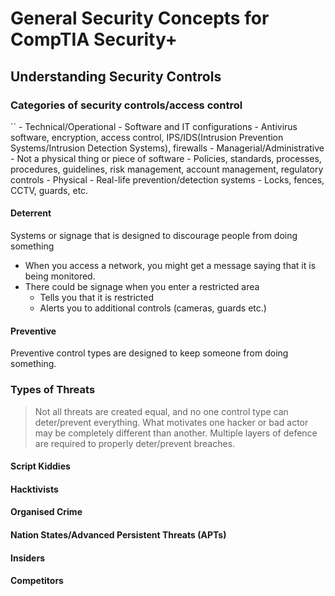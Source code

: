 # General Security Concepts for CompTIA Security+



## Understanding Security Controls

### Categories of security controls/access control
``
	- Technical/Operational
		- Software and IT configurations
		- Antivirus software, encryption, access control, IPS/IDS(Intrusion Prevention Systems/Intrusion Detection Systems), firewalls
	- Managerial/Administrative
		- Not a physical thing or piece of software
		- Policies, standards, processes, procedures, guidelines, risk management, account management, regulatory controls
	- Physical
		- Real-life prevention/detection systems
		- Locks, fences, CCTV, guards, etc.

#### Deterrent
Systems or signage that is designed to discourage people from doing something 
- When you access a network, you might get a message saying that it is being monitored.
- There could be signage when you enter a restricted area
	- Tells you that it is restricted
	- Alerts you to additional controls (cameras, guards etc.)

#### Preventive
Preventive control types are designed to keep someone from doing something.

### Types of Threats
> Not all threats are created equal, and no one control type can deter/prevent everything.
> What motivates one hacker or bad actor may be completely different than another.
> Multiple layers of defence are required to properly deter/prevent breaches.

#### Script Kiddies

#### Hacktivists

#### Organised Crime

#### Nation States/Advanced Persistent Threats (APTs)

#### Insiders

#### Competitors

